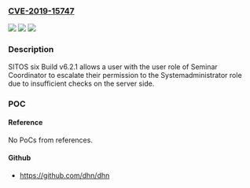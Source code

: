 ### [CVE-2019-15747](https://cve.mitre.org/cgi-bin/cvename.cgi?name=CVE-2019-15747)
![](https://img.shields.io/static/v1?label=Product&message=n%2Fa&color=blue)
![](https://img.shields.io/static/v1?label=Version&message=n%2Fa&color=blue)
![](https://img.shields.io/static/v1?label=Vulnerability&message=n%2Fa&color=brighgreen)

### Description

SITOS six Build v6.2.1 allows a user with the user role of Seminar Coordinator to escalate their permission to the Systemadministrator role due to insufficient checks on the server side.

### POC

#### Reference
No PoCs from references.

#### Github
- https://github.com/dhn/dhn

